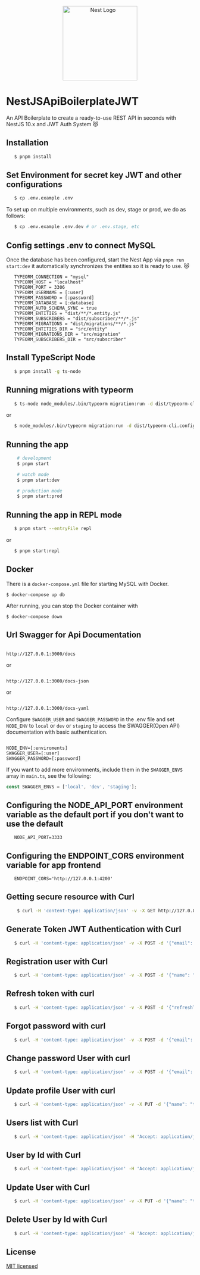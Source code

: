 <p align="center">
  <a href="http://nestjs.com/" target="blank"><img src="https://nestjs.com/img/logo-small.svg" width="200" alt="Nest Logo" /></a>
</p>

# NestJSApiBoilerplateJWT

An API Boilerplate to create a ready-to-use REST API in seconds with NestJS 10.x and JWT Auth System :heart_eyes_cat:

## Installation

```bash
   $ pnpm install
```

## Set Environment for secret key JWT and other configurations

```bash
   $ cp .env.example .env
```

To set up on multiple environments, such as dev, stage or prod, we do as follows:

```bash
   $ cp .env.example .env.dev # or .env.stage, etc
```


## Config settings .env to connect MySQL

Once the database has been configured, start the Nest App via `pnpm run start:dev` it automatically synchronizes the entities so it is ready to use. :heart_eyes_cat:

```
   TYPEORM_CONNECTION = "mysql"
   TYPEORM_HOST = "localhost"
   TYPEORM_PORT = 3306
   TYPEORM_USERNAME = [:user]
   TYPEORM_PASSWORD = [:password]
   TYPEORM_DATABASE = [:database]
   TYPEORM_AUTO_SCHEMA_SYNC = true
   TYPEORM_ENTITIES = "dist/**/*.entity.js"
   TYPEORM_SUBSCRIBERS = "dist/subscriber/**/*.js"
   TYPEORM_MIGRATIONS = "dist/migrations/**/*.js"
   TYPEORM_ENTITIES_DIR = "src/entity"
   TYPEORM_MIGRATIONS_DIR = "src/migration"
   TYPEORM_SUBSCRIBERS_DIR = "src/subscriber"
```

## Install TypeScript Node

```bash
   $ pnpm install -g ts-node
```

## Running migrations with typeorm

```bash
   $ ts-node node_modules/.bin/typeorm migration:run -d dist/typeorm-cli.config
```

or

```bash
   $ node_modules/.bin/typeorm migration:run -d dist/typeorm-cli.config
```

## Running the app

```bash
    # development
    $ pnpm start

    # watch mode
    $ pnpm start:dev

    # production mode
    $ pnpm start:prod
```

## Running the app in REPL mode

```bash
   $ pnpm start --entryFile repl
```

or

```bash
   $ pnpm start:repl
```

## Docker

There is a `docker-compose.yml` file for starting MySQL with Docker.

`$ docker-compose up db`

After running, you can stop the Docker container with

`$ docker-compose down`


## Url Swagger for Api Documentation

```

http://127.0.0.1:3000/docs

```
or

```

http://127.0.0.1:3000/docs-json

```
or

```

http://127.0.0.1:3000/docs-yaml

```

Configure `SWAGGER_USER` and `SWAGGER_PASSWORD` in the .env file and set `NODE_ENV` to `local` or `dev` or `staging` to access the SWAGGER(Open API) documentation with basic authentication.

```

NODE_ENV=[:enviroments]
SWAGGER_USER=[:user]
SWAGGER_PASSWORD=[:password]

````

If you want to add more environments, include them in the `SWAGGER_ENVS` array in `main.ts`, see the following:

```typescript
const SWAGGER_ENVS = ['local', 'dev', 'staging'];
````

## Configuring the NODE_API_PORT environment variable as the default port if you don't want to use the default

```
   NODE_API_PORT=3333
```

## Configuring the ENDPOINT_CORS environment variable for app frontend

```
   ENDPOINT_CORS='http://127.0.0.1:4200'
```

## Getting secure resource with Curl

```bash
    $ curl -H 'content-type: application/json' -v -X GET http://127.0.0.1:3000/api/secure  -H 'Authorization: Bearer [:token]'
```

## Generate Token JWT Authentication with Curl

```bash
   $ curl -H 'content-type: application/json' -v -X POST -d '{"email": "tony_admin@nest.com", "password": "secret"}' http://127.0.0.1:3000/api/auth/login
```

## Registration user with Curl

```bash
   $ curl -H 'content-type: application/json' -v -X POST -d '{"name": "tony", "email": "tony_admin@nest.com", "username":"tony_admin", "password": "secret"}' http://127.0.0.1:3000/api/auth/register
```

## Refresh token with curl

```bash
   $ curl -H 'content-type: application/json' -v -X POST -d '{"refreshToken": "[:token]"}' http://127.0.0.1:3000/api/auth/refresh-tokens
```

## Forgot password with curl

```bash
   $ curl -H 'content-type: application/json' -v -X POST -d '{"email": "tony_admin@nest.com"}' http://127.0.0.1:3000/api/auth/forgot-password
```

## Change password User with curl

```bash
   $ curl -H 'content-type: application/json' -v -X POST -d '{"email": "tony_admin@nest.com", "password": "secret123"}' http://127.0.0.1:3000/api/auth/change-password  -H 'Authorization: Bearer [:token]'
```

## Update profile User with curl

```bash
   $ curl -H 'content-type: application/json' -v -X PUT -d '{"name": "tony", "email": "tony_admin@nest.com", "username": "tony_admin"}' http://127.0.0.1:3000/api/users/:id/profile  -H 'Authorization: Bearer [:token]'
```

## Users list with Curl

```bash
   $ curl -H 'content-type: application/json' -H 'Accept: application/json' -v -X GET http://127.0.0.1:3000/api/users  -H 'Authorization: Bearer [:token]'
```

## User by Id with Curl

```bash
   $ curl -H 'content-type: application/json' -H 'Accept: application/json' -v -X GET http://127.0.0.1:3000/api/users/:id  -H 'Authorization: Bearer [:token]'
```

## Update User with Curl

```bash
   $ curl -H 'content-type: application/json' -v -X PUT -d '{"name": "tony", "email": "tony_admin@nest.com", "username": "tony_admin", "password":"secret"}' http://127.0.0.1:3000/api/users/:id  -H 'Authorization: Bearer [:token]'
```

## Delete User by Id with Curl

```bash
   $ curl -H 'content-type: application/json' -H 'Accept: application/json' -v -X DELETE http://127.0.0.1:3000/api/users/:id  -H 'Authorization: Bearer [:token]'
```

## License

 [MIT licensed](LICENSE)
